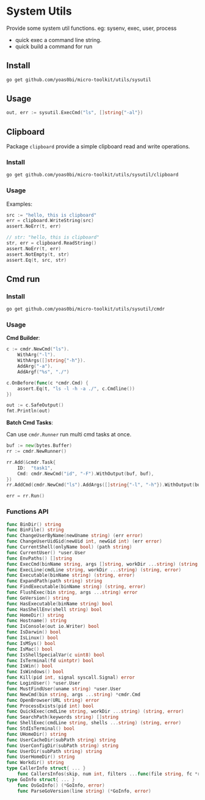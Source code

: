 # System Utils

Provide some system util functions. eg: sysenv, exec, user, process

- quick exec a command line string.
- quick build a command for run

## Install

```bash
go get github.com/yoas0bi/micro-toolkit/utils/sysutil
```

## Usage

```go
out, err := sysutil.ExecCmd("ls", []string{"-al"})
```

## Clipboard

Package `clipboard` provide a simple clipboard read and write operations.

### Install

```bash
go get github.com/yoas0bi/micro-toolkit/utils/sysutil/clipboard
```

### Usage

Examples:

```go
src := "hello, this is clipboard"
err = clipboard.WriteString(src)
assert.NoErr(t, err)

// str: "hello, this is clipboard"
str, err = clipboard.ReadString()
assert.NoErr(t, err)
assert.NotEmpty(t, str)
assert.Eq(t, src, str)
```

## Cmd run

### Install

```bash
go get github.com/yoas0bi/micro-toolkit/utils/sysutil/cmdr
```
### Usage

**Cmd Builder**:

```go
c := cmdr.NewCmd("ls").
    WithArg("-l").
    WithArgs([]string{"-h"}).
    AddArg("-a").
    AddArgf("%s", "./")

c.OnBefore(func(c *cmdr.Cmd) {
    assert.Eq(t, "ls -l -h -a ./", c.Cmdline())
})

out := c.SafeOutput()
fmt.Println(out)
```

**Batch Cmd Tasks**:

Can use `cmdr.Runner` run multi cmd tasks at once.

```go
buf := new(bytes.Buffer)
rr := cmdr.NewRunner()

rr.Add(&cmdr.Task{
    ID:  "task1",
    Cmd: cmdr.NewCmd("id", "-F").WithOutput(buf, buf),
})
rr.AddCmd(cmdr.NewCmd("ls").AddArgs([]string{"-l", "-h"}).WithOutput(buf, buf))

err = rr.Run()
```

### Functions API

```go
func BinDir() string
func BinFile() string
func ChangeUserByName(newUname string) (err error)
func ChangeUserUidGid(newUid int, newGid int) (err error)
func CurrentShell(onlyName bool) (path string)
func CurrentUser() *user.User
func EnvPaths() []string
func ExecCmd(binName string, args []string, workDir ...string) (string, error)
func ExecLine(cmdLine string, workDir ...string) (string, error)
func Executable(binName string) (string, error)
func ExpandPath(path string) string
func FindExecutable(binName string) (string, error)
func FlushExec(bin string, args ...string) error
func GoVersion() string
func HasExecutable(binName string) bool
func HasShellEnv(shell string) bool
func HomeDir() string
func Hostname() string
func IsConsole(out io.Writer) bool
func IsDarwin() bool
func IsLinux() bool
func IsMSys() bool
func IsMac() bool
func IsShellSpecialVar(c uint8) bool
func IsTerminal(fd uintptr) bool
func IsWin() bool
func IsWindows() bool
func Kill(pid int, signal syscall.Signal) error
func LoginUser() *user.User
func MustFindUser(uname string) *user.User
func NewCmd(bin string, args ...string) *cmdr.Cmd
func OpenBrowser(URL string) error
func ProcessExists(pid int) bool
func QuickExec(cmdLine string, workDir ...string) (string, error)
func SearchPath(keywords string) []string
func ShellExec(cmdLine string, shells ...string) (string, error)
func StdIsTerminal() bool
func UHomeDir() string
func UserCacheDir(subPath string) string
func UserConfigDir(subPath string) string
func UserDir(subPath string) string
func UserHomeDir() string
func Workdir() string
type CallerInfo struct{ ... }
    func CallersInfos(skip, num int, filters ...func(file string, fc *runtime.Func) bool) []*CallerInfo
type GoInfo struct{ ... }
    func OsGoInfo() (*GoInfo, error)
    func ParseGoVersion(line string) (*GoInfo, error)
```
